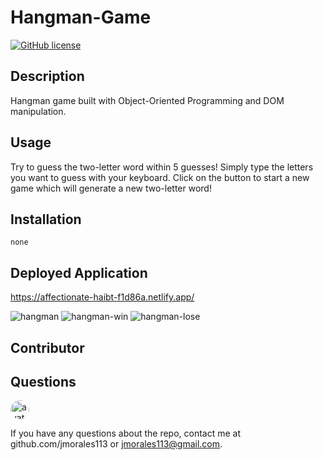 # Hangman-Game

[![GitHub license](https://img.shields.io/github/license/Naereen/StrapDown.js.svg)](https://github.com/Naereen/StrapDown.js/blob/master/LICENSE)

## Description

Hangman game built with Object-Oriented Programming and DOM manipulation.

## Usage

Try to guess the two-letter word within 5 guesses! Simply type the letters you want to guess with your keyboard. Click on the button to start a new game which will generate a new two-letter word!

## Installation

    none

## Deployed Application

https://affectionate-haibt-f1d86a.netlify.app/

![hangman](https://user-images.githubusercontent.com/57970306/88874410-e21bd180-d1d3-11ea-8b24-ce123d8e46fc.PNG)
![hangman-win](https://user-images.githubusercontent.com/57970306/88874274-894c3900-d1d3-11ea-841b-f989693859f9.PNG)
![hangman-lose](https://user-images.githubusercontent.com/57970306/88874282-8c472980-d1d3-11ea-962e-a8f394578d3b.PNG)


## Contributor

## Questions

<img src="https://avatars2.githubusercontent.com/u/57970306?s=460&v=4"
alt="avatar" style="border-radius: 16px" width="30" />

If you have any questions about the repo, contact me at github.com/jmorales113 or jmorales113@gmail.com.
